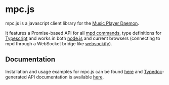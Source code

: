 # mpc.js

mpc.js is a javascript client library for the [Music Player Daemon](https://www.musicpd.org/).

It features a Promise-based API for all [mpd commands](https://www.musicpd.org/doc/protocol/command_reference.html),
type definitions for [Typescript](https://www.typescriptlang.org/) and works in both
[node.js](https://nodejs.org/) and current browsers (connecting to mpd through a WebSocket bridge
like [websockify](https://github.com/kanaka/websockify)).

## Documentation

Installation and usage examples for mpc.js can be found [here](https://github.com/hbenl/mpc-js-node)
and [Typedoc](http://typedoc.org/)-generated API documentation is available 
[here](https://hbenl.github.io/mpc-js-core/typedoc/classes/_mpccore_.mpccore.html).
